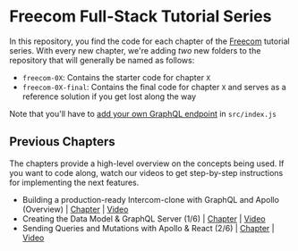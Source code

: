 # Freecom Full-Stack Tutorial Series

In this repository, you find the code for each chapter of the [Freecom](https://www.graph.cool/freecom/) tutorial series. With every new chapter, we're adding _two_ new folders to the repository that will generally be named as follows:
 
- `freecom-0X`:  Contains the starter code for chapter `X`
- `freecom-0X-final`: Contains the final code for chapter `X` and serves as a reference solution if you get lost along the way 

Note that you'll have to [add your own GraphQL endpoint](https://www.youtube.com/watch?v=ZItsQWNPw1U&feature=youtu.be&t=8m8s) in `src/index.js`


## Previous Chapters

The chapters provide a high-level overview on the concepts being used. If you want to code along, watch our videos to get step-by-step instructions for implementing the next features.

- Building a production-ready Intercom-clone with GraphQL and Apollo (Overview) | [Chapter](https://www.graph.cool/docs/tutorials/freecom-overview-e8a6ajt8ax/) | [Video](https://www.youtube.com/watch?v=VEPAoDDv6dg)
- Creating the Data Model & GraphQL Server (1/6) | [Chapter](https://www.graph.cool/docs/tutorials/freecom-graphql-server-xuakjj68lp/) | [Video](https://www.youtube.com/watch?v=4q0fFEypacA)
- Sending Queries and Mutations with Apollo & React (2/6) | [Chapter](https://www.graph.cool/docs/tutorials/freecom-apollo-queries-mutations) | [Video](https://www.youtube.com/watch?v=ZItsQWNPw1U)
